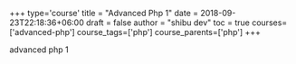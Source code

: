+++
type='course'
title = "Advanced Php 1"
date = 2018-09-23T22:18:36+06:00
draft = false
author = "shibu dev"
toc = true
courses=['advanced-php']
course_tags=['php']
course_parents=['php']
+++

<!-- All taxonomy write plural format -->
advanced php 1
